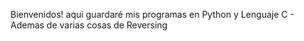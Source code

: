 Bienvenidos! aqui guardaré mis programas en Python y Lenguaje C - Ademas de varias cosas de Reversing

